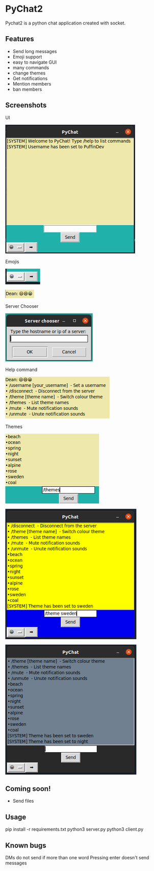 # PyChat2

Pychat2 is a python chat application created with socket.

## Features

- Send long messages
- Emoji support
- easy to navigate GUI
- many commands
- change themes
- Get notifications
- Mention members
- ban members

## Screenshots
UI

![](screenshots/1.png)

Emojis

![](screenshots/5.png)

![](screenshots/6.png)

Server Chooser

![](screenshots/2.png)

Help command

![](screenshots/9.png)

Themes

![](screenshots/11.png)

![](screenshots/12.png)

![](screenshots/13.png)

## Coming soon!

- Send files

## Usage

pip install -r requirements.txt
python3 server.py
python3 client.py

## Known bugs

DMs do not send if more than one word
Pressing enter doesn't send messages
